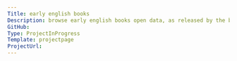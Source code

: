 ```yaml
---
Title: early english books
Description: browse early english books open data, as released by the bodleian libraries.
GitHub: 
Type: ProjectInProgress
Template: projectpage
ProjectUrl:
---
```

